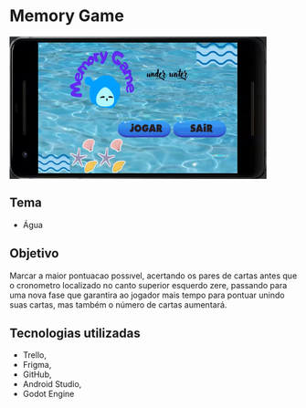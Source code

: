 # Memory Game

<img align="center" height="250" width="450" src="/image/jogodamemoria.png">

## Tema
- Água

##  Objetivo

Marcar a maior pontuacao possıvel, acertando os pares de cartas antes que o cronometro localizado no canto superior esquerdo zere, passando para uma nova fase que garantira ao jogador mais tempo para pontuar unindo suas cartas, mas também o número de cartas aumentará.

## Tecnologias utilizadas

- Trello, 
- Frigma, 
- GitHub, 
- Android Studio,
- Godot Engine



